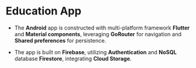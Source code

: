 # Education App

- The **Android** app is constructed with multi-platform framework **Flutter** and **Material components**, leveraging **GoRouter** for navigation and **Shared preferences** for persistence.

- The app is built on **Firebase**, utilizing **Authentication** and **NoSQL** database **Firestore**, integrating **Cloud Storage**.
